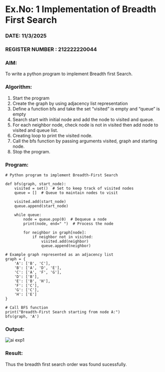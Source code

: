 # Ex.No: 1  Implementation of Breadth First Search 
### DATE:  11/3/2025                                                                          
### REGISTER NUMBER : 212222220044
### AIM: 
To write a python program to implement Breadth first Search. 
### Algorithm:
1. Start the program
2. Create the graph by using adjacency list representation
3. Define a function bfs and take the set “visited” is empty and “queue” is empty
4. Search start with initial node and add the node to visited and queue.
5. For each neighbor node, check node is not in visited then add node to visited and queue list.
6.  Creating loop to print the visited node.
7.   Call the bfs function by passing arguments visited, graph and starting node.
8.   Stop the program.
### Program:
```
# Python program to implement Breadth-First Search

def bfs(graph, start_node):
    visited = set()  # Set to keep track of visited nodes
    queue = []  # Queue to maintain nodes to visit
    
    visited.add(start_node)
    queue.append(start_node)
    
    while queue:
        node = queue.pop(0)  # Dequeue a node
        print(node, end=" ")  # Process the node
        
        for neighbor in graph[node]:
            if neighbor not in visited:
                visited.add(neighbor)
                queue.append(neighbor)

# Example graph represented as an adjacency list
graph = {
    'A': ['B', 'C'],
    'B': ['A', 'D', 'E'],
    'C': ['A', 'F', 'G'],
    'D': ['B'],
    'E': ['B', 'H'],
    'F': ['C'],
    'G': ['C'],
    'H': ['E']
}

# Call BFS function
print("Breadth-First Search starting from node A:")
bfs(graph, 'A')
```
### Output:
![ai exp1](https://github.com/user-attachments/assets/2639d9bc-1277-4b2d-88e4-81514167e103)


### Result:
Thus the breadth first search order was found sucessfully.
